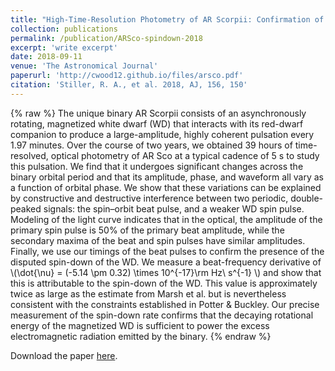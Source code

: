 ```yaml
---
title: "High-Time-Resolution Photometry of AR Scorpii: Confirmation of the White Dwarf’s Spin-Down"
collection: publications
permalink: /publication/ARSco-spindown-2018
excerpt: 'write excerpt'
date: 2018-09-11
venue: 'The Astronomical Journal'
paperurl: 'http://cwood12.github.io/files/arsco.pdf'
citation: 'Stiller, R. A., et al. 2018, AJ, 156, 150'
---
```

{% raw %}
The unique binary AR Scorpii consists of an asynchronously rotating, magnetized white dwarf (WD) that interacts with its red-dwarf companion to produce a large-amplitude, highly coherent pulsation every 1.97 minutes. Over the course of two years, we obtained 39 hours of time-resolved, optical photometry of AR Sco at a typical cadence of 5 s to study this pulsation. We find that it undergoes significant changes across the binary orbital period and that its amplitude, phase, and waveform all vary as a function of orbital phase. We show that these variations can be explained by constructive and destructive interference between two periodic, double-peaked signals: the spin–orbit beat pulse, and a weaker WD spin pulse. Modeling of the light curve indicates that in the optical, the amplitude of the primary spin pulse is 50% of the primary beat amplitude, while the secondary maxima of the beat and spin pulses have similar amplitudes. Finally, we use our timings of the beat pulses to confirm the presence of the disputed spin-down of the WD. We measure a beat-frequency derivative of \\(\\dot{\\nu} = (-5.14 \\pm 0.32) \\times 10^{-17}\\rm Hz\\ s^{-1} \\) and show that this is attributable to the spin-down of the WD. This value is approximately twice as large as the estimate from Marsh et al. but is nevertheless consistent with the constraints established in Potter & Buckley. Our precise measurement of the spin-down rate confirms that the decaying rotational energy of the magnetized WD is sufficient to power the excess electromagnetic radiation emitted by the binary.
{% endraw %}

Download the paper [here](http://arxiv.org/abs/1802.04323).
